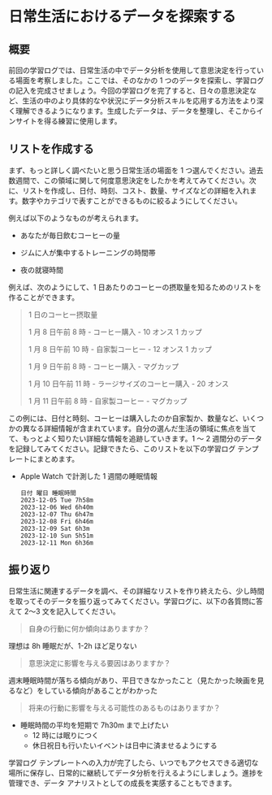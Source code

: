 # 日常生活におけるデータを探索する

## 概要

前回の学習ログでは、日常生活の中でデータ分析を使用して意思決定を行っている場面を考察しました。ここでは、そのなかの 1 つのデータを探索し、学習ログの記入を完成させましょう。今回の学習ログを完了すると、日々の意思決定など、生活の中のより具体的なや状況にデータ分析スキルを応用する方法をより深く理解できるようになります。生成したデータは、データを整理し、そこからインサイトを得る練習に使用します。

## リストを作成する

まず、もっと詳しく調べたいと思う日常生活の場面を 1 つ選んでください。過去数週間で、この領域に関して何度意思決定をしたかを考えてみてください。次に、リストを作成し、日付、時刻、コスト、数量、サイズなどの詳細を入れます。数字やカテゴリで表すことができるものに絞るようにしてください。

例えば以下のようなものが考えられます。

- あなたが毎日飲むコーヒーの量

- ジムに人が集中するトレーニングの時間帯

- 夜の就寝時間

例えば、次のようにして、1 日あたりのコーヒーの摂取量を知るためのリストを作ることができます。

> 1 日のコーヒー摂取量
>
> 1 月 8 日午前 8 時 - コーヒー購入 - 10 オンス 1 カップ
>
> 1 月 8 日午前 10 時 - 自家製コーヒー - 12 オンス 1 カップ
>
> 1 月 9 日午前 8 時 - コーヒー購入 - マグカップ
>
> 1 月 10 日午前 11 時 - ラージサイズのコーヒー購入 - 20 オンス
>
> 1 月 11 日午前 8 時 - 自家製コーヒー - マグカップ

この例には、日付と時刻、コーヒーは購入したのか自家製か、数量など、いくつかの異なる詳細情報が含まれています。自分の選んだ生活の領域に焦点を当てて、もっとよく知りたい詳細な情報を追跡していきます。1 ～ 2 週間分のデータを記録してみてください。記録できたら、このリストを以下の学習ログ テンプレートにまとめます。

- Apple Watch で計測した 1 週間の睡眠情報
  ```
  日付 曜日 睡眠時間
  2023-12-05 Tue 7h58m
  2023-12-06 Wed 6h40m
  2023-12-07 Thu 6h47m
  2023-12-08 Fri 6h46m
  2023-12-09 Sat 6h3m
  2023-12-10 Sun 5h51m
  2023-12-11 Mon 6h36m
  ```

## 振り返り

日常生活に関連するデータを調べ、その詳細なリストを作り終えたら、少し時間を取ってそのデータを振り返ってみてください。学習ログに、以下の各質問に答えて 2〜3 文を記入してください。

> 自身の行動に何か傾向はありますか？

理想は 8h 睡眠だが、1-2h ほど足りない

> 意思決定に影響を与える要因はありますか？

週末睡眠時間が落ちる傾向があり、平日できなかったこと（見たかった映画を見るなど）をしている傾向があることがわかった

> 将来の行動に影響を与える可能性のあるものはありますか？

- 睡眠時間の平均を短期で 7h30m まで上げたい
  - 12 時には眠りにつく
  - 休日祝日も行いたいイベントは日中に済ませるようにする

学習ログ テンプレートへの入力が完了したら、いつでもアクセスできる適切な場所に保存し、日常的に継続してデータ分析を行えるようにしましょう。進捗を管理でき、データ アナリストとしての成長を実感することもできます。

